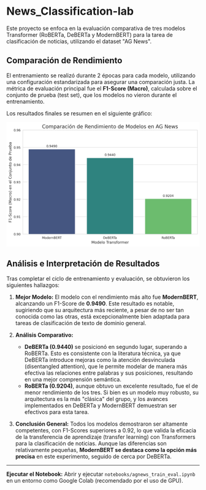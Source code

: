 # News_Classification-lab

Este proyecto se enfoca en la evaluación comparativa de tres modelos Transformer (RoBERTa, DeBERTa y ModernBERT) para la tarea de clasificación de noticias, utilizando el dataset "AG News".

##  Comparación de Rendimiento

El entrenamiento se realizó durante 2 épocas para cada modelo, utilizando una configuración estandarizada para asegurar una comparación justa. La métrica de evaluación principal fue el **F1-Score (Macro)**, calculada sobre el conjunto de prueba (test set), que los modelos no vieron durante el entrenamiento.

Los resultados finales se resumen en el siguiente gráfico:

![Comparación de F1-Scores](outputs/f1_score_comparison.png)

##  Análisis e Interpretación de Resultados

Tras completar el ciclo de entrenamiento y evaluación, se obtuvieron los siguientes hallazgos:

1.  **Mejor Modelo:** El modelo con el rendimiento más alto fue **ModernBERT**, alcanzando un F1-Score de **0.9490**. Este resultado es notable, sugiriendo que su arquitectura más reciente, a pesar de no ser tan conocida como las otras, está excepcionalmente bien adaptada para tareas de clasificación de texto de dominio general.

2.  **Análisis Comparativo:**
    * **DeBERTa (0.9440)** se posicionó en segundo lugar, superando a RoBERTa. Esto es consistente con la literatura técnica, ya que DeBERTa introduce mejoras como la atención desvinculada (disentangled attention), que le permite modelar de manera más efectiva las relaciones entre palabras y sus posiciones, resultando en una mejor comprensión semántica.
    * **RoBERTa (0.9204)**, aunque obtuvo un excelente resultado, fue el de menor rendimiento de los tres. Si bien es un modelo muy robusto, su arquitectura es la más "clásica" del grupo, y los avances implementados en DeBERTa y ModernBERT demuestran ser efectivos para esta tarea.

3.  **Conclusión General:**
    Todos los modelos demostraron ser altamente competentes, con F1-Scores superiores a 0.92, lo que valida la eficacia de la transferencia de aprendizaje (transfer learning) con Transformers para la clasificación de noticias. Aunque las diferencias son relativamente pequeñas, **ModernBERT se destaca como la opción más precisa** en este experimento, seguido de cerca por DeBERTa.

---

  **Ejecutar el Notebook:**
    Abrir y ejecutar `notebooks/agnews_train_eval.ipynb` en un entorno como Google Colab (recomendado por el uso de GPU).
